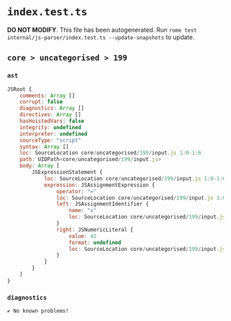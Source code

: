 # `index.test.ts`

**DO NOT MODIFY**. This file has been autogenerated. Run `rome test internal/js-parser/index.test.ts --update-snapshots` to update.

## `core > uncategorised > 199`

### `ast`

```javascript
JSRoot {
	comments: Array []
	corrupt: false
	diagnostics: Array []
	directives: Array []
	hasHoistedVars: false
	integrity: undefined
	interpreter: undefined
	sourceType: "script"
	syntax: Array []
	loc: SourceLocation core/uncategorised/199/input.js 1:0-1:6
	path: UIDPath<core/uncategorised/199/input.js>
	body: Array [
		JSExpressionStatement {
			loc: SourceLocation core/uncategorised/199/input.js 1:0-1:6
			expression: JSAssignmentExpression {
				operator: "="
				loc: SourceLocation core/uncategorised/199/input.js 1:0-1:6
				left: JSAssignmentIdentifier {
					name: "x"
					loc: SourceLocation core/uncategorised/199/input.js 1:0-1:1 (x)
				}
				right: JSNumericLiteral {
					value: 42
					format: undefined
					loc: SourceLocation core/uncategorised/199/input.js 1:4-1:6
				}
			}
		}
	]
}
```

### `diagnostics`

```
✔ No known problems!

```
